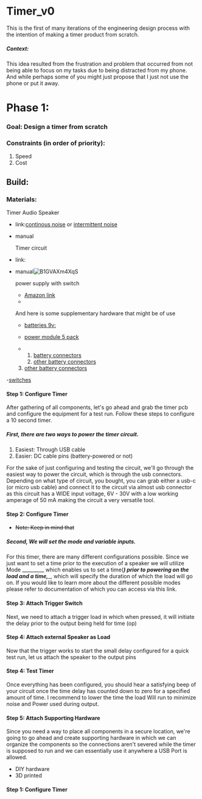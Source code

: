# Timer_v0
This is the first of many iterations of the engineering design process with the intention of making a timer product from scratch. 
##### Context: 
This idea resulted from the frustration and problem that occurred from not being able to focus on my tasks due to being distracted from my phone. And while perhaps some of you might just propose that I just not use the phone or put it away. 



# Phase 1: 
### Goal: Design a timer from scratch

### Constraints (in order of priority): 
1. Speed
2. Cost

## Build:
### Materials:

Timer Audio Speaker
- link:[continous noise](<https://www.amazon.com/WEICHUANG-Active-Electronic-Buzzer-Continous/dp/B08SL2HH65/ref=pd_rhf_ee_s_rtpb_dse_gccp_d_sccl_1_1/134-5006114-5799961?pd_rd_w=D0Pkn&amp;content-id=amzn1.sym.bd729ef1-498a-4698-af50-62a8451fe601&amp;pf_rd_p=bd729ef1-498a-4698-af50-62a8451fe601&amp;pf_rd_r=2C5HW1ZBKN6NPA01PC1J&amp;pd_rd_wg=yzE9w&amp;pd_rd_r=d8693a1f-f875-4a2c-b554-d4703c50f468&amp;pd_rd_i=B08SL2HH65&amp;th=1&_encoding=UTF8&tag=robjects-20&linkCode=ur2&linkId=5990d4b99e3aa094efbfdd2ef1ece628&camp=1789&creative=9325>) or [intermittent noise](https://www.amazon.com/dp/B07TT8WTVD?pf_rd_p=f734d1a2-0bf9-4a26-ad34-2e1b969a5a75&pf_rd_r=QMAFSB455EY4MSY7AQ89&pd_rd_wg=lADMj&pd_rd_w=ewlel&content-id=amzn1.sym.f734d1a2-0bf9-4a26-ad34-2e1b969a5a75&pd_rd_r=4b9a9a6e-b667-481d-a593-6eff4ede5592&s=hi&sp_csd=d2lkZ2V0TmFtZT1zcF9kZXRhaWw&th=1&linkCode=ll1&tag=robjects-20&linkId=c1d433b61ed1f27875ab7c4ad51de17c&language=en_US&ref_=as_li_ss_tl)
- manual

  Timer circuit
- link:
- manual![B1GVAXm4XqS](https://github.com/Robjects-Timers/Timer_v0/assets/20546156/ea89280b-eca0-4921-95b7-2f90bd583674)

  power supply with switch
  - [Amazon link](https://www.amazon.com/dp/B09WF27Q9N?coliid=I2K2YT9T4UHR2G&colid=1ERO15SLA5MAH&th=1&linkCode=ll1&tag=robjects-20&linkId=20dff3bb4d6340ae63bbe2612306943e&language=en_US&ref_=as_li_ss_tl)
  - 


   And here is some supplementary hardware that might be of use
  - [batteries 9v:]( https://www.amazon.com/dp/B07RZ9PMQH?ie=UTF8&s=hpc&sp_csd=d2lkZ2V0TmFtZT1zcF9kZXRhaWxfdGhlbWF0aWM&pd_rd_i=B07RZ9PMQH&pd_rd_w=vp6iG&content-id=amzn1.sym.d81b167d-1f9e-48b6-87d8-8aa5e473ea8c&pf_rd_p=d81b167d-1f9e-48b6-87d8-8aa5e473ea8c&pf_rd_r=FYMGS02B0Z433V6EBPFQ&pd_rd_wg=VUT62&pd_rd_r=27799fe5-2c6a-492e-910a-02871a5f1d2c&th=1&linkCode=ll1&tag=robjects-20&linkId=89d975d5e423e5ddc7f23108ab8d79c5&language=en_US&ref_=as_li_ss_tl)
  
  - [power module 5 pack](https://www.amazon.com/dp/B07SC1FSM9?coliid=IYU0HMCZAAKKF&colid=1YRP8QIT5XT4C&psc=1&linkCode=ll1&tag=robjects-20&linkId=491c00a8b245f979cfaa459522417f1f&language=en_US&ref_=as_li_ss_tl)
 
  - 1. [battery connectors](https://www.amazon.com/dp/B07YBYL7HH?coliid=I17EOFCT0C7RLH&colid=1YRP8QIT5XT4C&psc=1&linkCode=ll1&tag=robjects-20&linkId=e35b831ced6d6c32f630668e08efc097&language=en_US&ref_=as_li_ss_tl)
     2. [other battery connectors](https://www.amazon.com/dp/B08SL9X2YC?coliid=I1Y8GKUAYXOEDZ&colid=1YRP8QIT5XT4C&th=1&linkCode=ll1&tag=robjects-20&linkId=663cc92690b22550993a0a85a28c1837&language=en_US&ref_=as_li_ss_tl)

  3. [other battery connectors](https://www.amazon.com/dp/B06XX25HFX?coliid=I33RCI68G0QX9P&colid=1YRP8QIT5XT4C&psc=1&linkCode=ll1&tag=robjects-20&linkId=23fa6e515e3b7909197d4d5000cb9026&language=en_US&ref_=as_li_ss_tl)

 -[switches](https://www.amazon.com/dp/B08F1D52YS?coliid=I3EZ62SRTM9V64&colid=1YRP8QIT5XT4C&psc=1&linkCode=ll1&tag=robjects-20&linkId=2276a1a3069cad982ad72d120e89af9f&language=en_US&ref_=as_li_ss_tl)




#### Step 1: Configure Timer
After gathering of all components, let's go ahead and grab the timer pcb and configure the equipment for a test run. Follow these steps to configure a 10 second timer.

  ##### First, there are two ways to power the timer circuit.
  1. Easiest: Through USB cable 
  2. Easier: DC cable pins (battery-powered or not)

For the sake of just configuring and testing the circuit, we'll go through the easiest way to power the circuit, which is through the usb connectors. Depending on what type of circuit, you bought, you can grab either a usb-c (or micro usb cable) and connect it to the circuit via almost usb connector as this circuit has a WIDE input voltage, 6V - 30V with a low working amperage of 50 mA making the circuit a very versatile tool.





#### Step 2: Configure Timer
- ~~Note: Keep in mind that~~ 
##### Second, We will set the mode and variable inputs.
 For this timer, there are many different configurations possible. Since we just want to set a time prior to the execution of a speaker we will utilize Mode _________
  which enables us to set a time(___) prior to powering on the load and a time,____, which will specify the  duration of which the load will go on. If you would like to learn more about the different possible modes please refer to documentation of which you can access via this link.


#### Step 3: Attach Trigger Switch
Next, we need to attach a trigger load in which when pressed, it will initiate the delay prior to the output being held for time (op)


#### Step 4: Attach external Speaker as Load
Now that the trigger works to start the small delay configured for a quick test run, let us attach the speaker to the output pins 

#### Step 4: Test Timer
Once everything has been configured, you should hear a satisfying beep of your circuit once the time delay has counted down to zero for a specified amount of time. I recommend to lower the time the load Will run to minimize noise and Power used during output.
#### Step 5: Attach Supporting Hardware 
Since you need a way to place all components in a secure location, we're going to go ahead and create supporting hardware in which we can organize the components so the connections aren't severed while the timer is supposed to run and we can essentially use it anywhere a USB Port is allowed.
- DIY hardware
- 3D printed

#### Step 1: Configure Timer
